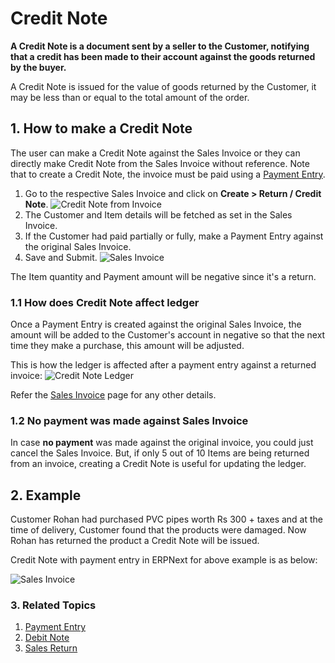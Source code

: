 <!-- add-breadcrumbs -->
# Credit Note

**A Credit Note is a document sent by a seller to the Customer, notifying that a credit has been made to their account against the goods returned by the buyer.**

A Credit Note is issued for the value of goods returned by the Customer, it may be less than or equal to the total amount of the order.

## 1. How to make a Credit Note

The user can make a Credit Note against the Sales Invoice or they can directly make Credit Note from the Sales Invoice without reference. Note that to create a Credit Note, the invoice must be paid using a [Payment Entry](/docs/v12/user/manual/en/accounts/payment-entry).

1. Go to the respective Sales Invoice and click on **Create > Return / Credit Note**.
    ![Credit Note from Invoice](/docs/v12/assets/img/accounts/credit-note-from-invoice.png)
1. The Customer and Item details will be fetched as set in the Sales Invoice.
1. If the Customer had paid partially or fully, make a Payment Entry against the original Sales Invoice.
1. Save and Submit.
    <img class="screenshot" alt="Sales Invoice" src="{{docs_base_url}}/v12/assets/img/accounts/credit-note.png">

The Item quantity and Payment amount will be negative since it's a return.

### 1.1 How does Credit Note affect ledger
Once a Payment Entry is created against the original Sales Invoice, the amount will be added to the Customer's account in negative so that the next time they make a purchase, this amount will be adjusted.

This is how the ledger is affected after a payment entry against a returned invoice:
![Credit Note Ledger](/docs/v12/assets/img/accounts/credit-note-ledger.png)

Refer the [Sales Invoice](/docs/v12/user/manual/en/accounts/sales-invoice) page for any other details.

### 1.2 No payment was made against Sales Invoice
In case **no payment** was made against the original invoice, you could just cancel the Sales Invoice. But, if only 5 out of 10 Items are being returned from an invoice, creating a Credit Note is useful for updating the ledger.

## 2. Example

Customer Rohan had purchased PVC pipes worth Rs 300 + taxes and at the time of delivery, Customer found that the products were damaged. Now Rohan has returned the product a Credit Note will be issued.

Credit Note with payment entry in ERPNext for above example is as below:

<img class="screenshot" alt="Sales Invoice" src="{{docs_base_url}}/v12/assets/img/accounts/credit_note_example1.gif">

### 3. Related Topics
1. [Payment Entry](/docs/v12/user/manual/en/accounts/payment-entry)
1. [Debit Note](/docs/v12/user/manual/en/accounts/debit-note)
1. [Sales Return](/docs/v12/user/manual/en/stock/sales-return)